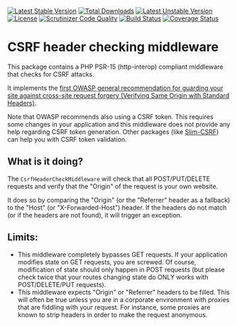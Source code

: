[![Latest Stable Version](https://poser.pugx.org/thecodingmachine/csrf-header-check-middleware/v/stable)](https://packagist.org/packages/thecodingmachine/csrf-header-check-middleware)
[![Total Downloads](https://poser.pugx.org/thecodingmachine/csrf-header-check-middleware/downloads)](https://packagist.org/packages/thecodingmachine/csrf-header-check-middleware)
[![Latest Unstable Version](https://poser.pugx.org/thecodingmachine/csrf-header-check-middleware/v/unstable)](https://packagist.org/packages/thecodingmachine/csrf-header-check-middleware)
[![License](https://poser.pugx.org/thecodingmachine/csrf-header-check-middleware/license)](https://packagist.org/packages/thecodingmachine/csrf-header-check-middleware)
[![Scrutinizer Code Quality](https://scrutinizer-ci.com/g/thecodingmachine/csrf-header-check-middleware/badges/quality-score.png?b=master)](https://scrutinizer-ci.com/g/thecodingmachine/csrf-header-check-middleware/?branch=master)
[![Build Status](https://travis-ci.org/thecodingmachine/csrf-header-check-middleware.svg?branch=master)](https://travis-ci.org/thecodingmachine/csrf-header-check-middleware)
[![Coverage Status](https://coveralls.io/repos/thecodingmachine/csrf-header-check-middleware/badge.svg?branch=master&service=github)](https://coveralls.io/github/thecodingmachine/csrf-header-check-middleware?branch=master)

# CSRF header checking middleware

This package contains a PHP PSR-15 (http-interop) compliant middleware that checks for CSRF attacks.

It implements the [first OWASP general recommendation for guarding your site against cross-site request forgery (Verifying Same Origin with Standard Headers)](https://www.owasp.org/index.php/Cross-Site_Request_Forgery_(CSRF)_Prevention_Cheat_Sheet).

Note that OWASP recommends also using a CSRF token. This requires some changes in your application and this middleware does not provide any help regarding CSRF token generation.
Other packages (like [Slim-CSRF](https://github.com/slimphp/Slim-Csrf)) can help you with CSRF token validation.
 
What is it doing?
-----------------

The `CsrfHeaderCheckMiddleware` will check that all POST/PUT/DELETE requests and verify that the "Origin" of the request is your own website.

It does so by comparing the "Origin" (or the "Referrer" header as a fallback) to the "Host" (or "X-Forwarded-Host") header.
If the headers do not match (or if the headers are not found), it will trigger an exception.

Limits:
-------

- This middleware completely bypasses GET requests. If your application modifies state on GET requests, you are screwed. Of course, modification of state should only happen in POST requests (but please check twice that your routes changing state do ONLY works with POST/DELETE/PUT requests).
- This middleware expects "Origin" or "Referrer" headers to be filled. This will often be true unless you are in a corporate environment with proxies that are fiddling with your request. For instance, some proxies are known to strip headers in order to make the request anonymous.
